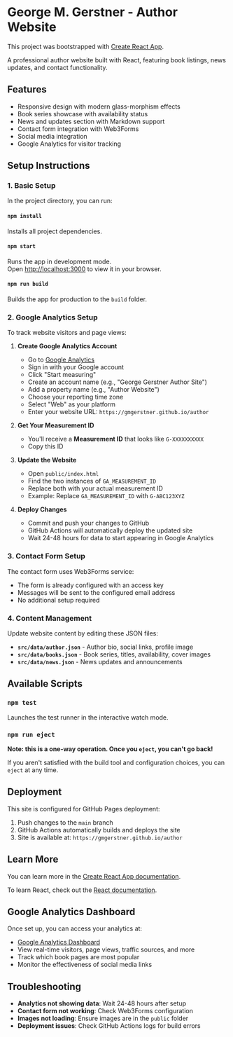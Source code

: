 # George M. Gerstner - Author Website

This project was bootstrapped with [Create React App](https://github.com/facebook/create-react-app).

A professional author website built with React, featuring book listings, news updates, and contact functionality.

## Features

- Responsive design with modern glass-morphism effects
- Book series showcase with availability status
- News and updates section with Markdown support
- Contact form integration with Web3Forms
- Social media integration
- Google Analytics for visitor tracking

## Setup Instructions

### 1. Basic Setup

In the project directory, you can run:

#### `npm install`
Installs all project dependencies.

#### `npm start`
Runs the app in development mode.\
Open [http://localhost:3000](http://localhost:3000) to view it in your browser.

#### `npm run build`
Builds the app for production to the `build` folder.

### 2. Google Analytics Setup

To track website visitors and page views:

1. **Create Google Analytics Account**
   - Go to [Google Analytics](https://analytics.google.com)
   - Sign in with your Google account
   - Click "Start measuring"
   - Create an account name (e.g., "George Gerstner Author Site")
   - Add a property name (e.g., "Author Website")
   - Choose your reporting time zone
   - Select "Web" as your platform
   - Enter your website URL: `https://gmgerstner.github.io/author`

2. **Get Your Measurement ID**
   - You'll receive a **Measurement ID** that looks like `G-XXXXXXXXXX`
   - Copy this ID

3. **Update the Website**
   - Open `public/index.html`
   - Find the two instances of `GA_MEASUREMENT_ID`
   - Replace both with your actual measurement ID
   - Example: Replace `GA_MEASUREMENT_ID` with `G-ABC123XYZ`

4. **Deploy Changes**
   - Commit and push your changes to GitHub
   - GitHub Actions will automatically deploy the updated site
   - Wait 24-48 hours for data to start appearing in Google Analytics

### 3. Contact Form Setup

The contact form uses Web3Forms service:
- The form is already configured with an access key
- Messages will be sent to the configured email address
- No additional setup required

### 4. Content Management

Update website content by editing these JSON files:

- **`src/data/author.json`** - Author bio, social links, profile image
- **`src/data/books.json`** - Book series, titles, availability, cover images
- **`src/data/news.json`** - News updates and announcements

## Available Scripts

### `npm test`
Launches the test runner in the interactive watch mode.

### `npm run eject`
**Note: this is a one-way operation. Once you `eject`, you can't go back!**

If you aren't satisfied with the build tool and configuration choices, you can `eject` at any time.

## Deployment

This site is configured for GitHub Pages deployment:

1. Push changes to the `main` branch
2. GitHub Actions automatically builds and deploys the site
3. Site is available at: `https://gmgerstner.github.io/author`

## Learn More

You can learn more in the [Create React App documentation](https://facebook.github.io/create-react-app/docs/getting-started).

To learn React, check out the [React documentation](https://reactjs.org/).

## Google Analytics Dashboard

Once set up, you can access your analytics at:
- [Google Analytics Dashboard](https://analytics.google.com)
- View real-time visitors, page views, traffic sources, and more
- Track which book pages are most popular
- Monitor the effectiveness of social media links

## Troubleshooting

- **Analytics not showing data**: Wait 24-48 hours after setup
- **Contact form not working**: Check Web3Forms configuration
- **Images not loading**: Ensure images are in the `public` folder
- **Deployment issues**: Check GitHub Actions logs for build errors
